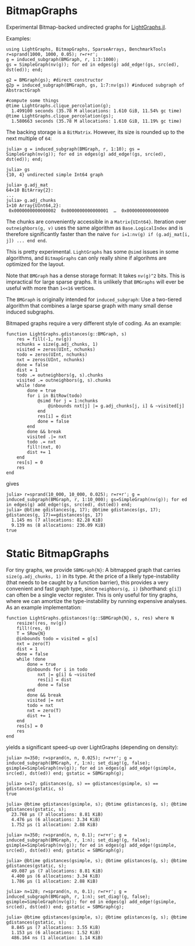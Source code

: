 # BitmapGraphs

Experimental Bitmap-backed undirected graphs for [LightGraphs.jl](https://github.com/JuliaGraphs/LightGraphs.jl).

Examples:
```
using LightGraphs, BitmapGraphs, SparseArrays, BenchmarkTools
r=sprand(1000, 1000, 0.05); r=r+r';
g = induced_subgraph(BMGraph, r, 1:3:1000);
gs = SimpleGraph(nv(g)); for ed in edges(g) add_edge!(gs, src(ed), dst(ed)); end;

g2 = BMGraph(gs); #direct constructor
g2p = induced_subgraph(BMGraph, gs, 1:7:nv(gs)) #induced subgraph of AbstractGraph

#compute some things
@time LightGraphs.clique_percolation(g);
  1.499100 seconds (35.78 M allocations: 1.610 GiB, 11.54% gc time)
@time LightGraphs.clique_percolation(gs);
  1.580663 seconds (35.78 M allocations: 1.610 GiB, 11.19% gc time)
```
The backing storage is a `BitMatrix`. However, its size is rounded up to the next multiple of `64`:
```
julia> g = induced_subgraph(BMGraph, r, 1:10); gs = SimpleGraph(nv(g)); for ed in edges(g) add_edge!(gs, src(ed), dst(ed)); end;

julia> gs
{10, 4} undirected simple Int64 graph

julia> g.adj_mat
64×10 BitArray{2}:
...
julia> g.adj_chunks
1×10 Array{UInt64,2}:
 0x0000000000000002  0x0000000000000001  …  0x0000000000000000
```
The chunks are conveniently accessible in a `Matrix{UInt64}`. Iteration over `outneighbors(g, v)` uses the same algorithm as `Base.LogicalIndex` and is therefore significantly faster than the naive `for i=1:nv(g) if (g.adj_mat[i, j]) ... end end`. 

This is pretty experimental. `LightGraphs` has some `@simd` issues in some algorithms, and `BitmapGraphs` can only really shine if algorihms are optimized for the layout.

Note that `BMGraph` has a dense storage format: It takes `nv(g)^2` bits. This is impractical for large sparse graphs. It is unlikely that `BMGraphs` will ever be useful with more than `1<<16` vertices.

The `BMGraph` is originally intended for `induced_subgraph`: Use a two-tiered algorithm that combines a large sparse graph with many small dense induced subgraphs.


Bitmaped graphs require a very different style of coding. As an example:
```
function LightGraphs.gdistances(g::BMGraph, s)
    res = fill(-1, nv(g))
    nchunks = size(g.adj_chunks, 1)
    visited = zeros(UInt, nchunks)
    todo = zeros(UInt, nchunks)
    nxt = zeros(UInt, nchunks)
    done = false
    dist = 1
    todo .= outneighbors(g, s).chunks
    visited .= outneighbors(g, s).chunks
    while !done
        done = true
        for i in BitRow(todo)
            @simd for j = 1:nchunks
                @inbounds nxt[j] |= g.adj_chunks[j, i] & ~visited[j]
            end
            res[i] = dist
            done = false
        end
        done && break
        visited .|= nxt
        todo .= nxt
        fill!(nxt, 0)
        dist += 1
    end
    res[s] = 0
    res
end
```
gives
```
julia> r=sprand(10_000, 10_000, 0.025); r=r+r'; g = induced_subgraph(BMGraph, r, 1:10_000); gs=SimpleGraph(nv(g)); for ed in edges(g) add_edge!(gs, src(ed), dst(ed)) end;
julia> @btime gdistances(g, 17); @btime gdistances(gs, 17); gdistances(g, 17)==gdistances(gs, 17)
  1.145 ms (7 allocations: 82.28 KiB)
  9.139 ms (8 allocations: 236.09 KiB)
true
```
# Static BitmapGraphs

For tiny graphs, we provide `SBMGraph{N}`: A bitmapped graph that carries `size(g.adj_chunks, 1)` in its type. At the price of a likely type-instability (that needs to be caught by a function barrier), this provides a very convenient and fast graph type, since `neighbors(g, i)` (shorthand: `g[i]`)  can often be a single vector register. This is only useful for tiny graphs, where we can amortize the type-instability by running expensive analyses. As an example implementation:

```
function LightGraphs.gdistances!(g::SBMGraph{N}, s, res) where N
    resize!(res, nv(g))
    fill!(res, 0)
    T = SRow{N}
    @inbounds todo = visited = g[s]
    nxt = zero(T)
    dist = 1
    done = false
    while !done
        done = true
        @inbounds for i in todo
            nxt |= g[i] & ~visited
            res[i] = dist
            done = false
        end
        done && break
        visited |= nxt
        todo = nxt
        nxt = zero(T)
        dist += 1
    end
    res[s] = 0
    res
end
```
yields a significant speed-up over LightGraphs (depending on density):
```
julia> n=350; r=sprand(n, n, 0.025); r=r+r'; g = induced_subgraph(BMGraph, r, 1:n); set_diag!(g, false); gsimple=SimpleGraph(nv(g)); for ed in edges(g) add_edge!(gsimple, src(ed), dst(ed)) end; gstatic = SBMGraph(g);

julia> s=17; gdistances(g, s) == gdistances(gsimple, s) == gdistances(gstatic, s)
true

julia> @btime gdistances(gsimple, s); @btime gdistances(g, s); @btime gdistances(gstatic, s);
  23.768 μs (7 allocations: 8.81 KiB)
  4.476 μs (6 allocations: 3.34 KiB)
  1.752 μs (1 allocation: 2.88 KiB)

julia> n=350; r=sprand(n, n, 0.1); r=r+r'; g = induced_subgraph(BMGraph, r, 1:n); set_diag!(g, false); gsimple=SimpleGraph(nv(g)); for ed in edges(g) add_edge!(gsimple, src(ed), dst(ed)) end; gstatic = SBMGraph(g);

julia> @btime gdistances(gsimple, s); @btime gdistances(g, s); @btime gdistances(gstatic, s);
  49.087 μs (7 allocations: 8.81 KiB)
  4.400 μs (6 allocations: 3.34 KiB)
  1.786 μs (1 allocation: 2.88 KiB)

julia> n=128; r=sprand(n, n, 0.1); r=r+r'; g = induced_subgraph(BMGraph, r, 1:n); set_diag!(g, false); gsimple=SimpleGraph(nv(g)); for ed in edges(g) add_edge!(gsimple, src(ed), dst(ed)) end; gstatic = SBMGraph(g);

julia> @btime gdistances(gsimple, s); @btime gdistances(g, s); @btime gdistances(gstatic, s);
  8.845 μs (7 allocations: 3.55 KiB)
  1.153 μs (6 allocations: 1.52 KiB)
  486.164 ns (1 allocation: 1.14 KiB)
```
